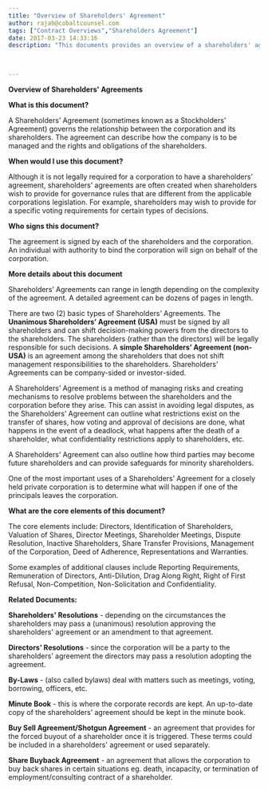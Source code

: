 ```yaml
---
title: "Overview of Shareholders' Agreement"
author: rajah@cobaltcounsel.com
tags: ["Contract Overviews","Shareholders Agreement"]
date: 2017-03-23 14:33:16
description: "This documents provides an overview of a shareholders' agreement."
 


---
```


**Overview of Shareholders' Agreements**

 

**What is this document?**

A Shareholders’ Agreement (sometimes known as a Stockholders' Agreement) governs the relationship between the corporation and its shareholders. The agreement can describe how the company is to be managed and the rights and obligations of the shareholders.

 

**When would I use this document?**

Although it is not legally required for a corporation to have a shareholders’ agreement, shareholders’ agreements are often created when shareholders wish to provide for governance rules that are different from the applicable corporations legislation. For example, shareholders may wish to provide for a specific voting requirements for certain types of decisions.

 

**Who signs this document?**

The agreement is signed by each of the shareholders and the corporation. An individual with authority to bind the corporation will sign on behalf of the corporation.

 

**More details about this document**

Shareholders’ Agreements can range in length depending on the complexity of the agreement. A detailed agreement can be dozens of pages in length.

There are two (2) basic types of Shareholders’ Agreements. The **Unanimous Shareholders’ Agreement (USA)** must be signed by all shareholders and can shift decision-making powers from the directors to the shareholders. The shareholders (rather than the directors) will be legally responsible for such decisions. A **simple Shareholders’ Agreement (non-USA)** is an agreement among the shareholders that does not shift management responsibilities to the shareholders. Shareholders’ Agreements can be company-sided or investor-sided.

A Shareholders’ Agreement is a method of managing risks and creating mechanisms to resolve problems between the shareholders and the corporation before they arise. This can assist in avoiding legal disputes, as the Shareholders’ Agreement can outline what restrictions exist on the transfer of shares, how voting and approval of decisions are done, what happens in the event of a deadlock, what happens after the death of a shareholder, what confidentiality restrictions apply to shareholders, etc.

A Shareholders’ Agreement can also outline how third parties may become future shareholders and can provide safeguards for minority shareholders.

One of the most important uses of a Shareholders’ Agreement for a closely held private corporation is to determine what will happen if one of the principals leaves the corporation.

 

**What are the core elements of this document?**

The core elements include: Directors, Identification of Shareholders, Valuation of Shares, Director Meetings, Shareholder Meetings, Dispute Resolution, Inactive Shareholders, Share Transfer Provisions, Management of the Corporation, Deed of Adherence, Representations and Warranties.

Some examples of additional clauses include Reporting Requirements, Remuneration of Directors, Anti-Dilution, Drag Along Right, Right of First Refusal, Non-Competition, Non-Solicitation and Confidentiality.

 

**Related Documents:**

**Shareholders' Resolutions** - depending on the circumstances the shareholders may pass a (unanimous) resolution approving the shareholders' agreement or an amendment to that agreement.

**Directors’ Resolutions** - since the corporation will be a party to the shareholders’ agreement the directors may pass a resolution adopting the agreement.

**By-Laws** - (also called bylaws) deal with matters such as meetings, voting, borrowing, officers, etc.

**Minute Book** - this is where the corporate records are kept. An up-to-date copy of the shareholders’ agreement should be kept in the minute book.

**Buy Sell Agreement/Shotgun Agreement** - an agreement that provides for the forced buyout of a shareholder once it is triggered. These terms could be included in a shareholders' agreement or used separately.
 
**Share Buyback Agreement** - an agreement that allows the corporation to buy back shares in certain situations eg. death, incapacity, or termination of employment/consulting contract of a shareholder.
